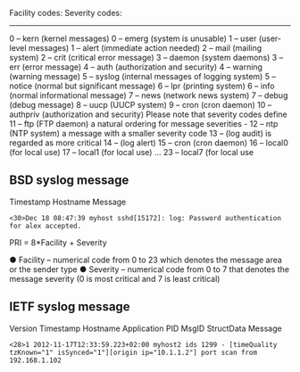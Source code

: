 Facility codes:                                                                         Severity codes:

--- 
0 – kern (kernel messages)                                                              0 – emerg (system is unusable)
1 – user (user-level messages)                                                          1 – alert (immediate action needed)
2 – mail (mailing system)                                                               2 – crit (critical error message)
3 – daemon (system daemons)                                                             3 – err (error message)
4 – auth (authorization and security)                                                   4 – warning (warning message)
5 – syslog (internal messages of logging system)                                        5 – notice (normal but significant message)
6 – lpr (printing system)                                                               6 – info (normal informational message)
7 – news (network news system)                                                          7 – debug (debug message)
8 – uucp (UUCP system)
9 – cron (cron daemon)
10 – authpriv (authorization and security) Please note that severity codes define
11 – ftp (FTP daemon) a natural ordering for message severities -
12 – ntp (NTP system) a message with a smaller severity code
13 – (log audit) is regarded as more critical
14 – (log alert)
15 – cron (cron daemon)
16 – local0 (for local use)
17 – local1 (for local use)
...
23 – local7 (for local use


BSD syslog message
--- 

<PRI>Timestamp Hostname Message

``` 
<30>Dec 18 08:47:39 myhost sshd[15172]: log: Password authentication for alex accepted.
```


PRI = 8*Facility + Severity

● Facility – numerical code from 0 to 23 which denotes the message area or the sender type
● Severity – numerical code from 0 to 7 that denotes the message severity (0 is most critical and 7 is least critical)



IETF syslog message
--- 

<PRI> Version Timestamp Hostname Application PID MsgID StructData Message

```
<28>1 2012-11-17T12:33:59.223+02:00 myhost2 ids 1299 - [timeQuality tzKnown="1" isSynced="1"][origin ip="10.1.1.2"] port scan from 192.168.1.102
```





